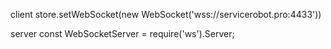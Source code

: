 client
store.setWebSocket(new WebSocket('wss://servicerobot.pro:4433'))

server
const WebSocketServer = require('ws').Server;